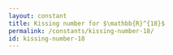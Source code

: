 ```yaml
---
layout: constant
title: Kissing number for $\mathbb{R}^{18}$
permalink: /constants/kissing-number-18/
id: kissing-number-18
---
```

